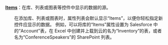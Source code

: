 [**Items**](../articles/controls/properties-core.md)：在库、列表或图表等控件中显示的数据的源。

<p style="margin-left: 2.0em">在添加库、列表或图表时，属性列表会默认显示“Items”，以便你轻松指定新控件应显示的数据。 例如，可以将库的“Items”属性设置为 Salesforce 中的“Account”表，在 Excel 中创建并上载到云的名为“Inventory”的表，或者名为“ConferenceSpeakers”的 SharePoint 列表。

